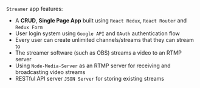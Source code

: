
`Streamer` app features:


*	A **CRUD**, **Single Page App** built using `React Redux`, `React Router` and `Redux Form`
*	User login system using `Google API` and `OAuth` authentication flow
*	Every user can create unlimited channels/streams that they can stream to
*	The streamer software (such as OBS) streams a video to an RTMP server
*	Using `Node-Media-Server` as an RTMP server for receiving and broadcasting video streams
*	RESTful API server `JSON Server` for storing existing streams



